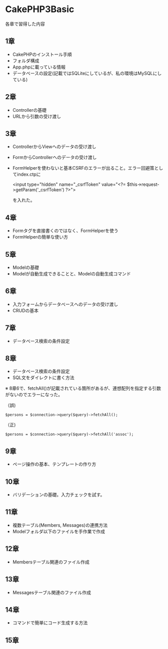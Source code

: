 # CakePHP3Basic

各章で習得した内容

## 1章

- CakePHPのインストール手順
- フォルダ構成
- App.phpに載っている情報
- データベースの設定(記載ではSQLiteにしているが、私の環境はMySQLにしている)

## 2章

- Controllerの基礎
- URLから引数の受け渡し

## 3章

- ControllerからViewへのデータの受け渡し
- FormからControllerへのデータの受け渡し
- FormHelperを使わないと基本CSRFのエラーが出ること。エラー回避策としてindex.ctpに

    &lt;input type=&quot;hidden&quot; name=&quot;_csrfToken&quot; value=&quot;&lt;?= $this-&gt;request-&gt;getParam('_csrfToken') ?&gt;&quot;&gt;

    を入れた。

## 4章

- Formタグを直接書くのではなく、FormHelperを使う
- FormHelperの簡単な使い方

## 5章

- Modelの基礎
- Modelが自動生成できることと、Modelの自動生成コマンド

## 6章

- 入力フォームからデータベースへのデータの受け渡し
- CRUDの基本

## 7章

- データベース検索の条件設定

## 8章

- データベース検索の条件設定
- SQL文をダイレクトに書く方法

※ 8章6で、fetchAll()が記載されている箇所があるが、連想配列を指定する引数がないのでエラーになった。

（誤)

    $persons = $connection->query($query)->fetchAll();


（正)

    $persons = $connection->query($query)->fetchAll('assoc');

## 9章

- ページ操作の基本、テンプレートの作り方

## 10章

- バリデーションの基礎。入力チェックを試す。

## 11章

- 複数テーブル(Members, Messages)の連携方法
- Modelフォルダ以下のファイルを手作業で作成


## 12章

- Membersテーブル関連のファイル作成

## 13章

- Messagesテーブル関連のファイル作成

## 14章

- コマンドで簡単にコード生成する方法

## 15章
